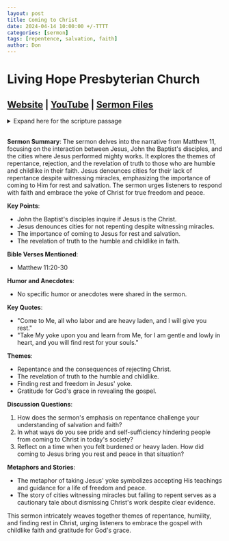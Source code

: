 ```yaml
---
layout: post
title: Coming to Christ
date: 2024-04-14 10:00:00 +/-TTTT
categories: [sermon]
tags: [repentence, salvation, faith]
author: Don
---
```

# Living Hope Presbyterian Church 

## [Website](https://www.livinghopepresbyterian.org/) | [YouTube](https://www.youtube.com/@LivingHopePresbyterianChurch) | [Sermon Files](https://github.com/jobian-ai/LHP-Sermons/tree/main/sermons/24-04-14)

<details closed>
  <summary>Expand here for the scripture passage</summary>
<br/><br/><b>Matthew 11</b>
<br/><br/><i>Matthew 11: 20 Then he began to denounce the cities where most of his mighty works had been done, because they did not repent. 21 “Woe to you, Chorazin! Woe to you, Bethsaida! For if the mighty works done in you had been done in Tyre and Sidon, they would have repented long ago in sackcloth and ashes. 22 But I tell you, it will be more bearable on the day of judgment for Tyre and Sidon than for you. 23 And you, Capernaum, will you be exalted to heaven? You will be brought down to Hades. For if the mighty works done in you had been done in Sodom, it would have remained until this day. 24 But I tell you that it will be more tolerable on the day of judgment for the land of Sodom than for you.”<br/><br/>
25 At that time Jesus declared, “I thank you, Father, Lord of heaven and earth, that you have hidden these things from the wise and understanding and revealed them to little children; 26 yes, Father, for such was your gracious will. 27 All things have been handed over to me by my Father, and no one knows the Son except the Father, and no one knows the Father except the Son and anyone to whom the Son chooses to reveal him. 28 Come to me, all who labor and are heavy laden, and I will give you rest. 29 Take my yoke upon you, and learn from me, for I am gentle and lowly in heart, and you will find rest for your souls. 30 For my yoke is easy, and my burden is light.”
<br/><br/></i>
ESV: The Holy Bible, English Standard Version ©2011 Crossway Bibles, a division of Good News Publishers.  All rights reserved.
<br/><br/>
</details>
<br/>

**Sermon Summary**:
The sermon delves into the narrative from Matthew 11, focusing on the interaction between Jesus, John the Baptist's disciples, and the cities where Jesus performed mighty works. It explores the themes of repentance, rejection, and the revelation of truth to those who are humble and childlike in their faith. Jesus denounces cities for their lack of repentance despite witnessing miracles, emphasizing the importance of coming to Him for rest and salvation. The sermon urges listeners to respond with faith and embrace the yoke of Christ for true freedom and peace.

**Key Points**:
- John the Baptist's disciples inquire if Jesus is the Christ.
- Jesus denounces cities for not repenting despite witnessing miracles.
- The importance of coming to Jesus for rest and salvation.
- The revelation of truth to the humble and childlike in faith.

**Bible Verses Mentioned**:
- Matthew 11:20-30

**Humor and Anecdotes**:
- No specific humor or anecdotes were shared in the sermon.

**Key Quotes**:
- "Come to Me, all who labor and are heavy laden, and I will give you rest."
- "Take My yoke upon you and learn from Me, for I am gentle and lowly in heart, and you will find rest for your souls."

**Themes**:
- Repentance and the consequences of rejecting Christ.
- The revelation of truth to the humble and childlike.
- Finding rest and freedom in Jesus' yoke.
- Gratitude for God's grace in revealing the gospel.

**Discussion Questions**:
1. How does the sermon's emphasis on repentance challenge your understanding of salvation and faith?
2. In what ways do you see pride and self-sufficiency hindering people from coming to Christ in today's society?
3. Reflect on a time when you felt burdened or heavy laden. How did coming to Jesus bring you rest and peace in that situation?

**Metaphors and Stories**:
- The metaphor of taking Jesus' yoke symbolizes accepting His teachings and guidance for a life of freedom and peace.
- The story of cities witnessing miracles but failing to repent serves as a cautionary tale about dismissing Christ's work despite clear evidence.

This sermon intricately weaves together themes of repentance, humility, and finding rest in Christ, urging listeners to embrace the gospel with childlike faith and gratitude for God's grace.
